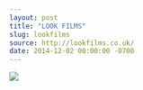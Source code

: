 ```yaml
---
layout: post
title: "LOOK FILMS"
slug: lookfilms
source: http://lookfilms.co.uk/
date: 2014-12-02 00:00:00 -0700
---
```


<img src="/assets/img/screenshots/lookfilms.jpg">
